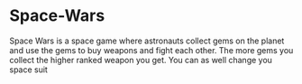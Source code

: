 # Space-Wars
Space Wars is a space game where astronauts collect gems on the planet and use the gems to buy weapons and fight each other. The more gems you collect the higher ranked weapon you get. You can as well change you space suit
